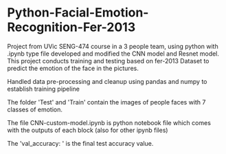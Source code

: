 # Python-Facial-Emotion-Recognition-Fer-2013
Project from UVic SENG-474 course in a 3 people team, using python with .ipynb type file developed and modified the CNN model and Resnet model. This project conducts training and testing based on fer-2013 Dataset to predict the emotion of the face in the pictures.

Handled data pre-processing and cleanup using pandas and numpy to establish training pipeline 

The folder 'Test' and 'Train' contain the images of people faces with 7 classes of emotion.

The file CNN-custom-model.ipynb is python notebook file which comes with the outputs of each block (also for other ipynb files)

The 'val_accuracy: ' is the final test accuracy value.
